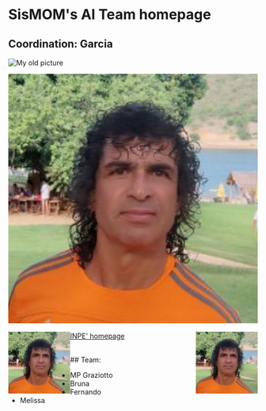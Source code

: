 # SisMOM's AI Team homepage

## Coordination: Garcia
![My old picture](http://www3.cptec.inpe.br/dimnt/wp-content/uploads/sites/3/2020/07/JOS%C3%89-ROBERTO-MOTTA-GARCIA.png "My old picture")

![My new picture](/docs/JRMGarcia.jpeg "My new picture")

<!-- HTML -->
<img style="float: right;" src="/docs/JRMGarcia.jpeg" width="125" height="125">
<img style="float: left;" src="/docs/JRMGarcia.jpeg" width="125" height="125">

[INPE' homepage](https://www.gov.br/inpe/pt-br)

<br>
## Team:

*  MP Graziotto
*  Bruna
*  Fernando
*  Melissa 
